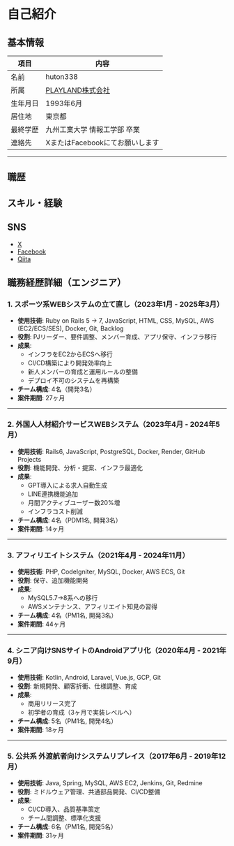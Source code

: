# 自己紹介

## 基本情報

| 項目       | 内容                                   |
|------------|----------------------------------------|
| 名前       | huton338                                |
| 所属       | [PLAYLAND株式会社](https://playland.co.jp/)                       |
| 生年月日    | 1993年6月                                   |
| 居住地      | 東京都                                   |
| 最終学歴     | 九州工業大学 情報工学部 卒業           |
| 連絡先   | XまたはFacebookにてお願いします                     |

---
## 職歴

## スキル・経験




## SNS
- [X](https://x.com/aki338h)
- [Facebook](https://www.facebook.com/akhr338k)
- [Qiita](https://qiita.com/huton338)



## 職務経歴詳細（エンジニア）

### 1. スポーツ系WEBシステムの立て直し（2023年1月 - 2025年3月）

- **使用技術**: Ruby on Rails 5 → 7, JavaScript, HTML, CSS, MySQL, AWS (EC2/ECS/SES), Docker, Git, Backlog
- **役割**: PJリーダー、要件調整、メンバー育成、アプリ保守、インフラ移行
- **成果**:
  - インフラをEC2からECSへ移行
  - CI/CD構築により開発効率向上
  - 新人メンバーの育成と運用ルールの整備
  - デプロイ不可のシステムを再構築
- **チーム構成**: 4名（開発3名）
- **案件期間**: 27ヶ月

---

### 2. 外国人人材紹介サービスWEBシステム（2023年4月 - 2024年5月）

- **使用技術**: Rails6, JavaScript, PostgreSQL, Docker, Render, GitHub Projects
- **役割**: 機能開発、分析・提案、インフラ最適化
- **成果**:
  - GPT導入による求人自動生成
  - LINE連携機能追加
  - 月間アクティブユーザー数20%増
  - インフラコスト削減
- **チーム構成**: 4名（PDM1名, 開発3名）
- **案件期間**: 14ヶ月

---

### 3. アフィリエイトシステム（2021年4月 - 2024年11月）

- **使用技術**: PHP, CodeIgniter, MySQL, Docker, AWS ECS, Git
- **役割**: 保守、追加機能開発
- **成果**:
  - MySQL5.7→8系への移行
  - AWSメンテナンス、アフィリエイト知見の習得
- **チーム構成**: 4名（PM1名, 開発3名）
- **案件期間**: 44ヶ月

---

### 4. シニア向けSNSサイトのAndroidアプリ化（2020年4月 - 2021年9月）

- **使用技術**: Kotlin, Android, Laravel, Vue.js, GCP, Git
- **役割**: 新規開発、顧客折衝、仕様調整、育成
- **成果**:
  - 商用リリース完了
  - 初学者の育成（3ヶ月で実装レベルへ）
- **チーム構成**: 5名（PM1名, 開発4名）
- **案件期間**: 18ヶ月

---

### 5. 公共系 外渡航者向けシステムリプレイス（2017年6月 - 2019年12月）

- **使用技術**: Java, Spring, MySQL, AWS EC2, Jenkins, Git, Redmine
- **役割**: ミドルウェア管理、共通部品開発、CI/CD整備
- **成果**:
  - CI/CD導入、品質基準策定
  - チーム間調整、標準化支援
- **チーム構成**: 6名（PM1名, 開発5名）
- **案件期間**: 31ヶ月